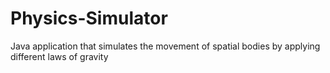 # Physics-Simulator
Java application that simulates the movement of spatial bodies by applying different laws of gravity
